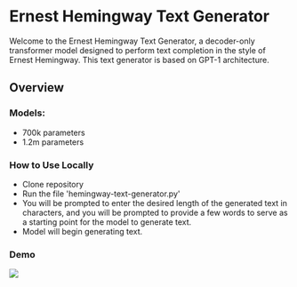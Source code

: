 # Ernest Hemingway Text Generator

Welcome to the Ernest Hemingway Text Generator, a decoder-only transformer model designed to perform text completion in the style of Ernest Hemingway. This text generator is based on GPT-1 architecture.

## Overview

### Models:
- 700k parameters
- 1.2m parameters

### How to Use Locally

- Clone repository
- Run the file 'hemingway-text-generator.py'
- You will be prompted to enter the desired length of the generated text in characters, and you will be prompted to provide a few words to serve as a starting point for the model to generate text.
- Model will begin generating text.

### Demo

![](https://github.com/hemingway-text-generator/assets/demo.gif)